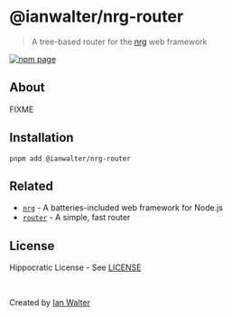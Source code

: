 # @ianwalter/nrg-router
> A tree-based router for the [nrg][nrgUrl] web framework

[![npm page][npmImage]][npmUrl]

## About

FIXME

## Installation

```console
pnpm add @ianwalter/nrg-router
```

## Related

* [`nrg`][nrgUrl] - A batteries-included web framework for Node.js
* [`router`][routerUrl] - A simple, fast router

## License

Hippocratic License - See [LICENSE][licenseUrl]

&nbsp;

Created by [Ian Walter](https://ianwalter.dev)

[nrgUrl]: https://github.com/ianwalter/nrg
[npmImage]: https://img.shields.io/npm/v/@ianwalter/nrg-router.svg
[npmUrl]: https://www.npmjs.com/package/@ianwalter/nrg-router
[routerUrl]: https://github.com/ianwalter/router
[licenseUrl]: https://github.com/ianwalter/nrg/blob/main/packages/nrg-router/LICENSE
